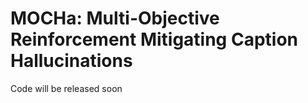 # MOCHa: Multi-Objective Reinforcement Mitigating Caption Hallucinations

Code will be released soon
